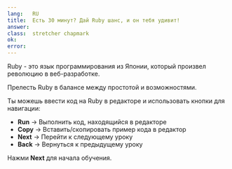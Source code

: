 ```yaml
---
lang:   RU
title:  Есть 30 минут? Дай Ruby шанс, и он тебя удивит!
answer:
class:  stretcher chapmark
ok:
error:
---
```


Ruby - это язык программирования из Японии, который произвел революцию в веб-разработке.

Прелесть Ruby в балансе между простотой и возможностями.

Ты можешь ввести код на Ruby в редакторе и использовать кнопки для навигации:

- __Run__ &rarr; Выполнить код, находящийся в редакторе
- __Copy__ &rarr; Вставить/скопировать пример кода в редактор
- __Next__ &rarr; Перейти к следующему уроку
- __Back__ &rarr; Вернуться к предыдущему уроку

<div class="foxes">Нажми <strong>Next</strong> для начала обучения.</div>

